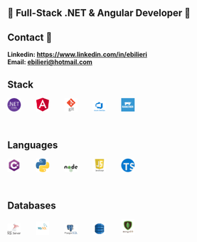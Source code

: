 ## 👋 Full-Stack .NET & Angular Developer 👋

## Contact 💬
**Linkedin: https://www.linkedin.com/in/ebilieri**
<br>
**Email:    ebilieri@hotmail.com**

## Stack
<p align="left">
  <img src="https://github.com/ebilieri/ebilieri/blob/main/assets/NET_Core_Logo.svg" width="30" title=".Net Core">
  <img src="https://github.com/ebilieri/ebilieri/blob/main/assets/angular-logo.png" width="30" title="Angular" hspace="30">
  <img src="https://github.com/ebilieri/ebilieri/blob/main/assets/git-logo.png" width="30" title="GIT">
  <img src="https://github.com/ebilieri/ebilieri/blob/main/assets/azure-devops.png" width="30" title="Azeure DevOps" hspace="30">
  <img src="https://github.com/ebilieri/ebilieri/blob/main/assets/rancher-containers.png" width="30" title="Rancher">
</p>
<br>

## Languages
<p align="left">
  <img src="https://github.com/ebilieri/ebilieri/blob/main/assets/c%23.png" width="30" title="C#">
  <img src="https://github.com/ebilieri/ebilieri/blob/main/assets/python.png" width="30" title="Python" hspace="30">
  <img src="https://github.com/ebilieri/ebilieri/blob/main/assets/node-js.png" width="30" title="Node JS">
  <img src="https://github.com/ebilieri/ebilieri/blob/main/assets/javascript.png" width="30" title="JavaScript" hspace="30">
  <img src="https://github.com/ebilieri/ebilieri/blob/main/assets/typescript-logo.svg" width="30" title="TypeScript">
</p>
<br>

## Databases
<p align="left">
  <img src="https://github.com/ebilieri/ebilieri/blob/main/assets/ms-sql-server.png" width="30" title="Microsoft SQL Server">
  <img src="https://github.com/ebilieri/ebilieri/blob/main/assets/mysql.png" width="30" title="MySQL" hspace="30">
  <img src="https://github.com/ebilieri/ebilieri/blob/main/assets/postgresql-logo.png" width="30" title="PostgreSQL">
  <img src="https://github.com/ebilieri/ebilieri/blob/main/assets/DynamoDB.png" width="30" title="DynamoDB" hspace="30">
  <img src="https://github.com/ebilieri/ebilieri/blob/main/assets/mongodb-logo.png" width="30" title="MongoDB">
</p>
<br>
<!--
**ebilieri/ebilieri** is a ✨ _special_ ✨ repository because its `README.md` (this file) appears on your GitHub profile.

Here are some ideas to get you started:

- 🔭 I’m currently working on ...
- 🌱 I’m currently learning ...
- 👯 I’m looking to collaborate on ...
- 🤔 I’m looking for help with ...
- 💬 Ask me about ...
- 📫 How to reach me: ...
- 😄 Pronouns: ...
- ⚡ Fun fact: ...
-->
